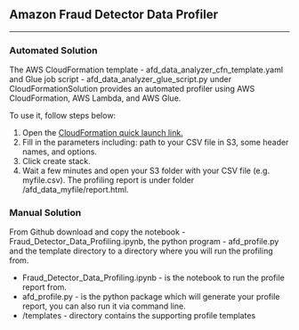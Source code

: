 ## Amazon Fraud Detector Data Profiler

-----

### Automated Solution

The AWS CloudFormation template - afd_data_analyzer_cfn_template.yaml and Glue job script - afd_data_analyzer_glue_script.py under CloudFormationSolution provides an automated profiler using AWS CloudFormation, AWS Lambda, and AWS Glue.

To use it, follow steps below:
1. Open the [CloudFormation quick launch link.](https://us-west-2.console.aws.amazon.com/cloudformation/home?region=us-west-2#/stacks/create/review?templateURL=https://amazon-frauddetector-cfn-templates.s3.amazonaws.com/AFD_Data_Cleaner/afd_data_analyzer_cfn_template.yaml)
2. Fill in the parameters including: path to your CSV file in S3, some header names, and options. 
3. Click create stack. 
4. Wait a few minutes and open your S3 folder with your CSV file (e.g. myfile.csv). The profiling report is under folder /afd_data_myfile/report.html. 


### Manual Solution 

From Github download and copy the notebook - Fraud_Detector_Data_Profiling.ipynb, the python program - afd_profile.py and the template directory to a directory where you will run the profiling from. 

- Fraud_Detector_Data_Profiling.ipynb - is the notebook to run the profile report from. 
- afd_profile.py - is the python package which will generate your profile report, you can also run it via command line.  
- /templates - directory contains the supporting profile templates
